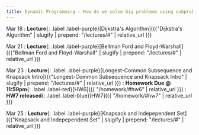 ```yaml
---
title: Dynamic Programming - How do we solve big problems using subproblems? 
---
```


Mar 18
: **Lecture**{: .label .label-purple}[Dijkstra's Algorithm]({{"Dijkstra's Algorithm" | slugify | prepend: "/lectures/#" | relative_url }})


Mar 21
: **Lecture**{: .label .label-purple}[Bellman Ford and Floyd-Warshall]({{"Bellman Ford and Floyd-Warshall" | slugify | prepend: "/lectures/#" | relative_url }})

Mar 23
: **Lecture**{: .label .label-purple}[Longest-Common Subsequence and Knapsack Intro]({{"Longest-Common Subsequence and Knapsack Intro" | slugify | prepend: "/lectures/#" | relative_url }})
: **Homework Due @ 11:59pm**{: .label .label-red}[HW6]({{ "/homework/#hw6" | relative_url }})
: **HW7 released**{: .label .label-blue}[HW7]({{ "/homework/#hw7" | relative_url }})


Mar 25
: **Lecture**{: .label .label-purple}[Knapsack and Indepependent Set]({{"Knapsack and Indepependent Set" | 
slugify | prepend: "/lectures/#" | relative_url }})